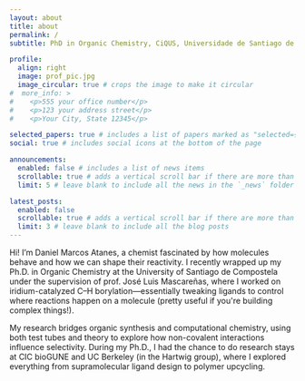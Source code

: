 ```yaml
---
layout: about
title: about
permalink: /
subtitle: PhD in Organic Chemistry, CiQUS, Universidade de Santiago de Compostela

profile:
  align: right
  image: prof_pic.jpg
  image_circular: true # crops the image to make it circular
#  more_info: >
#    <p>555 your office number</p>
#    <p>123 your address street</p>
#    <p>Your City, State 12345</p>

selected_papers: true # includes a list of papers marked as "selected={true}"
social: true # includes social icons at the bottom of the page

announcements:
  enabled: false # includes a list of news items
  scrollable: true # adds a vertical scroll bar if there are more than 3 news items
  limit: 5 # leave blank to include all the news in the `_news` folder

latest_posts:
  enabled: false
  scrollable: true # adds a vertical scroll bar if there are more than 3 new posts items
  limit: 3 # leave blank to include all the blog posts
---
```


Hi! I’m Daniel Marcos Atanes, a chemist fascinated by how molecules behave and how we can shape their reactivity. I recently wrapped up my Ph.D. in Organic Chemistry at the University of Santiago de Compostela under the supervision of prof. José Luis Mascareñas, where I worked on iridium-catalyzed C–H borylation—essentially tweaking ligands to control where reactions happen on a molecule (pretty useful if you're building complex things!).

My research bridges organic synthesis and computational chemistry, using both test tubes and theory to explore how non-covalent interactions influence selectivity. During my Ph.D., I had the chance to do research stays at CIC bioGUNE and UC Berkeley (in the Hartwig group), where I explored everything from supramolecular ligand design to polymer upcycling.
